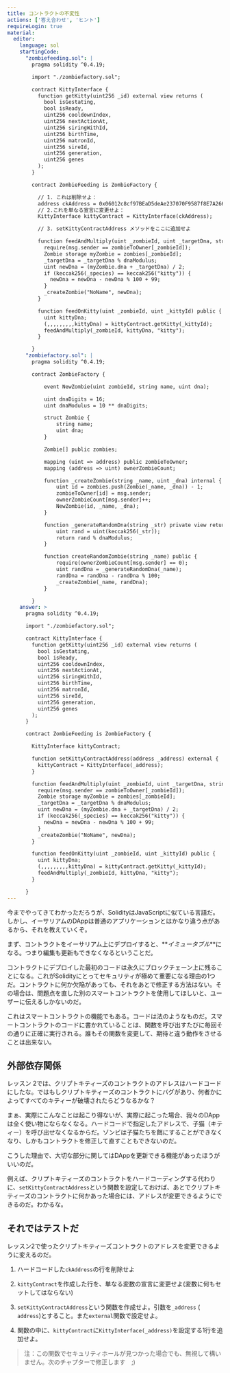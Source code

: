 ```yaml
---
title: コントラクトの不変性
actions: ['答え合わせ', 'ヒント']
requireLogin: true
material:
  editor:
    language: sol
    startingCode:
      "zombiefeeding.sol": |
        pragma solidity ^0.4.19;

        import "./zombiefactory.sol";

        contract KittyInterface {
          function getKitty(uint256 _id) external view returns (
            bool isGestating,
            bool isReady,
            uint256 cooldownIndex,
            uint256 nextActionAt,
            uint256 siringWithId,
            uint256 birthTime,
            uint256 matronId,
            uint256 sireId,
            uint256 generation,
            uint256 genes
          );
        }

        contract ZombieFeeding is ZombieFactory {

          // 1. これは削除せよ：
          address ckAddress = 0x06012c8cf97BEaD5deAe237070F9587f8E7A266d;
          // 2.これを単なる宣言に変更せよ：
          KittyInterface kittyContract = KittyInterface(ckAddress);

          // 3. setKittyContractAddress メソッドをここに追加せよ

          function feedAndMultiply(uint _zombieId, uint _targetDna, string _species) public {
            require(msg.sender == zombieToOwner[_zombieId]);
            Zombie storage myZombie = zombies[_zombieId];
            _targetDna = _targetDna % dnaModulus;
            uint newDna = (myZombie.dna + _targetDna) / 2;
            if (keccak256(_species) == keccak256("kitty")) {
              newDna = newDna - newDna % 100 + 99;
            }
            _createZombie("NoName", newDna);
          }

          function feedOnKitty(uint _zombieId, uint _kittyId) public {
            uint kittyDna;
            (,,,,,,,,,kittyDna) = kittyContract.getKitty(_kittyId);
            feedAndMultiply(_zombieId, kittyDna, "kitty");
          }

        }
      "zombiefactory.sol": |
        pragma solidity ^0.4.19;

        contract ZombieFactory {

            event NewZombie(uint zombieId, string name, uint dna);

            uint dnaDigits = 16;
            uint dnaModulus = 10 ** dnaDigits;

            struct Zombie {
                string name;
                uint dna;
            }

            Zombie[] public zombies;

            mapping (uint => address) public zombieToOwner;
            mapping (address => uint) ownerZombieCount;

            function _createZombie(string _name, uint _dna) internal {
                uint id = zombies.push(Zombie(_name, _dna)) - 1;
                zombieToOwner[id] = msg.sender;
                ownerZombieCount[msg.sender]++;
                NewZombie(id, _name, _dna);
            }

            function _generateRandomDna(string _str) private view returns (uint) {
                uint rand = uint(keccak256(_str));
                return rand % dnaModulus;
            }

            function createRandomZombie(string _name) public {
                require(ownerZombieCount[msg.sender] == 0);
                uint randDna = _generateRandomDna(_name);
                randDna = randDna - randDna % 100;
                _createZombie(_name, randDna);
            }

        }
    answer: >
      pragma solidity ^0.4.19;

      import "./zombiefactory.sol";

      contract KittyInterface {
        function getKitty(uint256 _id) external view returns (
          bool isGestating,
          bool isReady,
          uint256 cooldownIndex,
          uint256 nextActionAt,
          uint256 siringWithId,
          uint256 birthTime,
          uint256 matronId,
          uint256 sireId,
          uint256 generation,
          uint256 genes
        );
      }

      contract ZombieFeeding is ZombieFactory {

        KittyInterface kittyContract;

        function setKittyContractAddress(address _address) external {
          kittyContract = KittyInterface(_address);
        }

        function feedAndMultiply(uint _zombieId, uint _targetDna, string _species) public {
          require(msg.sender == zombieToOwner[_zombieId]);
          Zombie storage myZombie = zombies[_zombieId];
          _targetDna = _targetDna % dnaModulus;
          uint newDna = (myZombie.dna + _targetDna) / 2;
          if (keccak256(_species) == keccak256("kitty")) {
            newDna = newDna - newDna % 100 + 99;
          }
          _createZombie("NoName", newDna);
        }

        function feedOnKitty(uint _zombieId, uint _kittyId) public {
          uint kittyDna;
          (,,,,,,,,,kittyDna) = kittyContract.getKitty(_kittyId);
          feedAndMultiply(_zombieId, kittyDna, "kitty");
        }

      }
---
```


今までやってきてわかっただろうが、SolidityはJavaScriptに似ている言語だ。しかし、イーサリアムのDAppは普通のアプリケーションとはかなり違う点があるから、それを教えていくぞ。

まず、コントラクトをイーサリアム上にデプロイすると、**_イミュータブル_**になる。つまり編集も更新もできなくなるということだ。

コントラクトにデプロイした最初のコードは永久にブロックチェーン上に残ることになる。これがSolidityにとってセキュリティが極めて重要になる理由の1つだ。コントラクトに何か欠陥があっても、それをあとで修正する方法はない。その場合は、問題点を直した別のスマートコントラクトを使用してほしいと、ユーザーに伝えるしかないのだ。

これはスマートコントラクトの機能でもある。コードは法のようなものだ。スマートコントラクトのコードに書かれていることは、関数を呼び出すたびに毎回その通りに正確に実行される。誰もその関数を変更して、期待と違う動作をさせることは出来ない。

## 外部依存関係

レッスン 2では、クリプトキティーズのコントラクトのアドレスはハードコードにしたな。ではもしクリプトキティーズのコントラクトにバグがあり、何者かによってすべてのキティーが破壊されたらどうなるかな？

まぁ、実際にこんなことは起こり得ないが、実際に起こった場合、我々のDAppは全く使い物にならなくなる。ハードコードで指定したアドレスで、子猫（キティー）を呼び出せなくなるからだ。ゾンビは子猫たちを餌にすることができなくなり、しかもコントラクトを修正して直すこともできないのだ。

こうした理由で、大切な部分に関してはDAppを更新できる機能があったほうがいいのだ。

例えば、クリプトキティーズのコントラクトをハードコーディングする代わりに、`setKittyContractAddress`という関数を設定しておけば、あとでクリプトキティーズのコントラクトに何かあった場合には、アドレスが変更できるようにできるのだ。わかるな。

## それではテストだ

レッスン2で使ったクリプトキティーズコントラクトのアドレスを変更できるように変えるのだ。

1. ハードコードした`ckAddress`の行を削除せよ

2. `kittyContract`を作成した行を、単なる変数の宣言に変更せよ(変数に何もセットしてはならない)

3. `setKittyContractAddress`という関数を作成せよ。引数を`_address` ( `address`)とすること。また`external`関数で設定せよ。

4. 関数の中に、`kittyContract`に`KittyInterface(_address)`を設定する1行を追加せよ。

> 注：この関数でセキュリティホールが見つかった場合でも、無視して構いません。次のチャプターで修正します　;)

